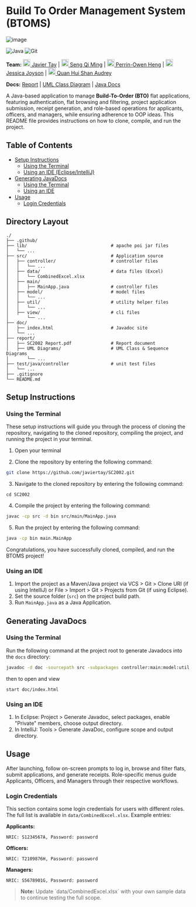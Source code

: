 # Build To Order Management System (BTOMS)
![image](https://github.com/user-attachments/assets/179913b2-f8f2-4614-9b81-eca53e06dc98)

![Java](https://img.shields.io/badge/java-%23ED8B00.svg?style=for-the-badge&logo=java&logoColor=white)
![Git](https://img.shields.io/badge/git-%23F05033.svg?style=for-the-badge&logo=git&logoColor=white)

**Team:** [<img src="https://github.com/javiertay.png" height="20" width="20" /> Javier Tay](https://github.com/javiertay) |
[<img src="https://github.com/BaconPancakez.png" height="20" width="20" /> Seng Qi Ming](https://github.com/BaconPancakez) |
[<img src="https://github.com/Everwi8.png" height="20" width="20" /> Perrin-Owen Heng](https://github.com/Everwi8) |
[<img src="https://github.com/jeeezzz.png" height="20" width="20" /> Jessica Joyson](https://github.com/jeeezzz) |
[<img src="https://github.com/j9op123-d.png" height="20" width="20" /> Quan Hui Shan Audrey](https://github.com/j9op123-d)

**Docs:** [Report](https://github.com/javiertay/SC2002/blob/main/report/SC2002%20Report.pdf) | 
[UML Class Diagram](https://github.com/javiertay/SC2002/blob/main/report/UML%20Diagrams/SC2002%20UML%20Diagram.png) |
[Java Docs]()

A Java-based application to manage **Build-To-Order (BTO)** flat applications, featuring authentication, flat browsing and filtering, project application submission, receipt generation, and role-based operations for applicants, officers, and managers, while ensuring adherence to OOP ideas.
This README file provides instructions on how to clone, compile, and run the project.<br>

## Table of Contents

- [Setup Instructions](#setup-instructions)
    - [Using the Terminal](#using-the-terminal)
    - [Using an IDE (Eclipse/IntelliJ)](#using-an-ide)
- [Generating JavaDocs](#generating-javadocs)
  - [Using the Terminal](#using-the-terminal-1)
  - [Using an IDE](#using-an-ide-1)
- [Usage](#usage)
  - [Login Credentials](#login-credentials)

## Directory Layout

```
./
├── .github/
├── lib/                                # apache poi jar files
│   └── ...
├── src/                                # Application source
│   ├── controller/                     # controller files
│   │   └── ...
│   ├── data/                           # data files (Excel)
│   │   └── CombinedExcel.xlsx
│   ├── main/                           
│   │   ├── MainApp.java                # controller files
│   ├── model/                          # model files
│   │   └── ...
│   ├── util/                           # utility helper files
│   │   └── ...
│   ├── view/                           # cli files
│       └── ...
├── doc/
│   ├── index.html                      # Javadoc site
│   └── ...
├── report/
│   ├── SC2002 Report.pdf               # Report document
│   ├── UML Diagrams/                   # UML Class & Sequence Diagrams
│       └── ...
├── test/java/controller                # unit test files
│   └── ...
├── .gitignore
└── README.md
```

## Setup Instructions

### Using the Terminal

These setup instructions will guide you through the process of cloning the repository, navigating to the cloned repository, compiling the project, and running the project in your terminal.

1. Open your terminal

2. Clone the repository by entering the following command:
```bash
git clone https://github.com/javiertay/SC2002.git
```

3. Navigate to the cloned repository by entering the following command:
```
cd SC2002
```

4. Compile the project by entering the following command:
```bash
javac -cp src -d bin src/main/MainApp.java
```

5. Run the project by entering the following command:
```bash
java -cp bin main.MainApp
```

Congratulations, you have successfully cloned, compiled, and run the BTOMS project!

### Using an IDE

1. Import the project as a Maven/Java project via VCS > Git > Clone URI (if using IntelliJ) or File > Import > Git > Projects from Git (if using Eclipse).
2. Set the source folder (`src`) on the project build path.
3. Run `MainApp.java` as a Java Application.

## Generating JavaDocs

### Using the Terminal

Run the following command at the project root to generate Javadocs into the `docs` directory:

```bash
javadoc -d doc -sourcepath src -subpackages controller:main:model:util:view -classpath "lib/*" -author -version -private -noqualifier all
```
then to open and view
```
start doc/index.html
```
### Using an IDE

1. In Eclipse: Project > Generate Javadoc, select packages, enable "Private" members, choose output directory.
2. In IntelliJ: Tools > Generate JavaDoc, configure scope and output directory.

## Usage

After launching, follow on-screen prompts to log in, browse and filter flats, submit applications, and generate receipts. Role-specific menus guide Applicants, Officers, and Managers through their respective workflows.

### Login Credentials

This section contains some login credentials for users with different roles. The full list is available in `data/CombinedExcel.xlsx`. Example entries:

**Applicants:**
```
NRIC: S1234567A, Password: password
```

**Officers:**
```
NRIC: T2109876H, Password: password
```

**Managers:**
```
NRIC: S5678901G, Password: password
```
> **Note:** Update \`data/CombinedExcel.xlsx\` with your own sample data to continue testing the full scope.
